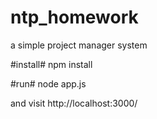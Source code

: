 # ntp_homework
a simple project manager system

#install#
    npm install
  
#run#
    node app.js

and visit http://localhost:3000/
